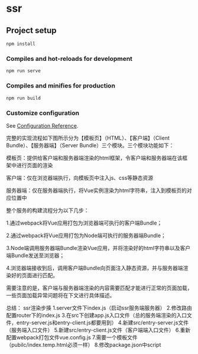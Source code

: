 # ssr

## Project setup
```
npm install
```

### Compiles and hot-reloads for development
```
npm run serve
```

### Compiles and minifies for production
```
npm run build
```

### Customize configuration
See [Configuration Reference](https://cli.vuejs.org/config/).

完整的实现流程如下图所示分为【模板页】（HTML）、【客户端】（Client Bundle）、【服务器端】（Server Bundle）三个模块。三个模块功能如下：

模板页：提供给客户端和服务器端渲染的html框架，令客户端和服务器端在该框架中进行页面的渲染

客户端：仅在浏览器端执行，向模板页中注入js、css等静态资源

服务器端：仅在服务器端执行，将Vue实例渲染为html字符串，注入到模板页的对应位置中

整个服务的构建流程分为以下几步：

1.通过webpack将Vue应用打包为浏览器端可执行的客户端Bundle；

2.通过webpack将Vue应用打包为Node端可执行的服务器端Bundle；

3.Node端调用服务器端Bundle渲染Vue应用，并将渲染好的html字符串以及客户端Bundle发送至浏览器；

4.浏览器端接收到后，调用客户端Bundle向页面注入静态资源，并与服务器端渲染好的页面进行匹配。

需要注意的是，客户端与服务器端渲染的内容需要匹配才能进行正常的页面加载，一些页面加载异常问题将在下文进行具体描述。

总结：
ssr渲染步揍
1.server文件下index.js（启动ssr服务端服务器）
2.修改路由配置router下的index.js
3.在src下创建app.js入口文件（总的服务端渲染的入口文件，entry-server.js和entry-client.js都要用到）
4.新建src/entry-server.js文件（服务端入口文件）
5.新建src/entry-client.js文件（客户端端入口文件）
6.重新配置webpack打包文件vue.config.js
7.需要一个模板文件（pubilc/index.temp.html必须一样）
8.修改package.json中script
